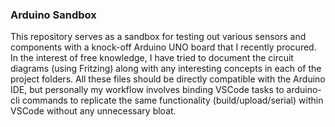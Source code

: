 ### Arduino Sandbox

This repository serves as a sandbox for testing out various sensors and components with a knock-off Arduino UNO board that I recently procured. In the interest of free knowledge, I have tried to document the circuit diagrams (using Fritzing) along with any interesting concepts in each of the project folders. All these files should be directly compatible with the Arduino IDE, but personally my workflow involves binding VSCode tasks to arduino-cli commands to replicate the same functionality (build/upload/serial) within VSCode without any unnecessary bloat.